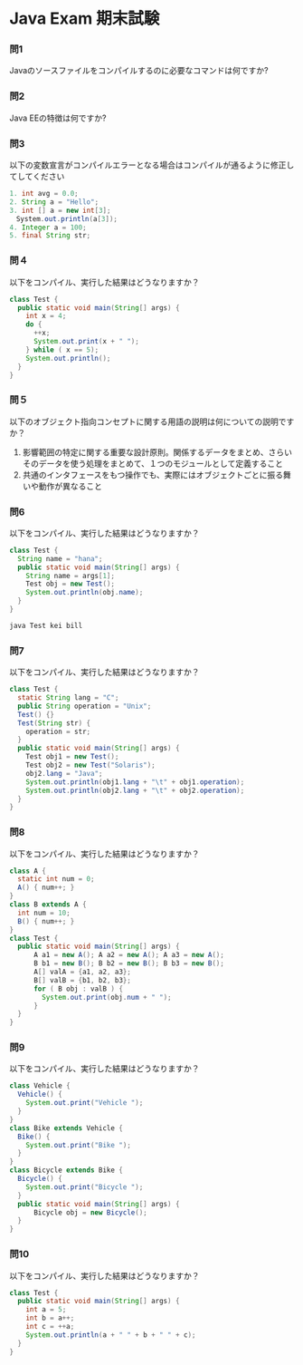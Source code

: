 # Java Exam 期末試験

### 問1

Javaのソースファイルをコンパイルするのに必要なコマンドは何ですか?

### 問2

Java EEの特徴は何ですか?

### 問3

以下の変数宣言がコンパイルエラーとなる場合はコンパイルが通るように修正してしてください

``` java
1. int avg = 0.0;
2. String a = "Hello";
3. int [] a = new int[3];
　System.out.println(a[3]);
4. Integer a = 100;
5. final String str;
```

### 問４

以下をコンパイル、実行した結果はどうなりますか？

``` java
class Test {
  public static void main(String[] args) {
    int x = 4;
    do {
      ++x;
      System.out.print(x + " ");
    } while ( x == 5);
    System.out.println();
  }
}
```

### 問５

以下のオブジェクト指向コンセプトに関する用語の説明は何についての説明ですか？

1. 影響範囲の特定に関する重要な設計原則。関係するデータをまとめ、さらいそのデータを使う処理をまとめて、１つのモジュールとして定義すること
2. 共通のインタフェースをもつ操作でも、実際にはオブジェクトごとに振る舞いや動作が異なること

### 問6

以下をコンパイル、実行した結果はどうなりますか？

``` java
class Test {
  String name = "hana";
  public static void main(String[] args) {
    String name = args[1];
    Test obj = new Test();
    System.out.println(obj.name);
  }
}
```
``` bash
java Test kei bill
```

### 問7

以下をコンパイル、実行した結果はどうなりますか？

``` java
class Test {
  static String lang = "C";
  public String operation = "Unix";
  Test() {}
  Test(String str) {
    operation = str;
  }
  public static void main(String[] args) {
    Test obj1 = new Test();
    Test obj2 = new Test("Solaris");
    obj2.lang = "Java";
    System.out.println(obj1.lang + "\t" + obj1.operation);
    System.out.println(obj2.lang + "\t" + obj2.operation);
  }
}
```

### 問8

以下をコンパイル、実行した結果はどうなりますか？

``` java
class A {
  static int num = 0;
  A() { num++; }
}
class B extends A {
  int num = 10;
  B() { num++; }
}
class Test {
  public static void main(String[] args) {
      A a1 = new A(); A a2 = new A(); A a3 = new A();
      B b1 = new B(); B b2 = new B(); B b3 = new B();
      A[] valA = {a1, a2, a3};
      B[] valB = {b1, b2, b3};
      for ( B obj : valB ) {
        System.out.print(obj.num + " ");
      }
  }
}
```

### 問9

以下をコンパイル、実行した結果はどうなりますか？

``` java
class Vehicle {
  Vehicle() {
    System.out.print("Vehicle ");
  }
}
class Bike extends Vehicle {
  Bike() {
    System.out.print("Bike ");
  }
}
class Bicycle extends Bike {
  Bicycle() {
    System.out.print("Bicycle ");
  }
  public static void main(String[] args) {
      Bicycle obj = new Bicycle();
  }
}
```

### 問10

以下をコンパイル、実行した結果はどうなりますか？
``` java
class Test {
  public static void main(String[] args) {
    int a = 5;
    int b = a++;
    int c = ++a;
    System.out.println(a + " " + b + " " + c);
  }
}
```